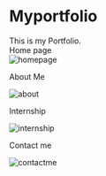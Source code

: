 # Myportfolio

This is my Portfolio.<br>
Home page<br>
![homepage](https://github.com/ShashankPrabhu21/Myportfolio/assets/107101895/32803438-e91a-4b23-944e-1024f7903351)

About Me<br>

![about](https://github.com/ShashankPrabhu21/Myportfolio/assets/107101895/6c65e4cf-9f91-4e80-8aab-c7f0dc86d56b)

Internship<br>

![internship](https://github.com/ShashankPrabhu21/Myportfolio/assets/107101895/db980669-383d-455c-9db6-ca01bb93289f)

Contact me<br>

![contactme](https://github.com/ShashankPrabhu21/Myportfolio/assets/107101895/5fe855d8-7f2a-4fc9-9d12-252e8b401661)
